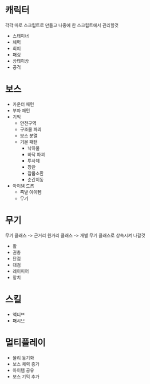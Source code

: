 # 캐릭터
각각 따로 스크립트로 만들고 나중에 한 스크립트에서 관리할것
- 스태미너
- 체력
- 회피
- 패링
- 상태이상
- 공격
# 보스
- 카운터 패턴
- 부파 패턴
- 기믹
	- 안전구역
	- 구조물 파괴
	- 보스 분열
	- 기본 패턴
		- 낙하물
		- 바닥 파괴
		- 투사체
		- 장판
		- 잡몹소환
		- 순간이동
- 아이템 드롭
	- 즉발 아이템
	- 무기
# 무기
무기 클래스 -> 근거리 원거리 클래스 -> 개별 무기 클래스로 상속시켜 나갈것
- 활
- 권총
- 단검
- 대검
- 레이피어
- 망치
# 스킬
- 액티브
- 패시브
# 멀티플레이
- 물리 동기화
- 보스 체력 증가
- 아이템 공유
- 보스 기믹 추가